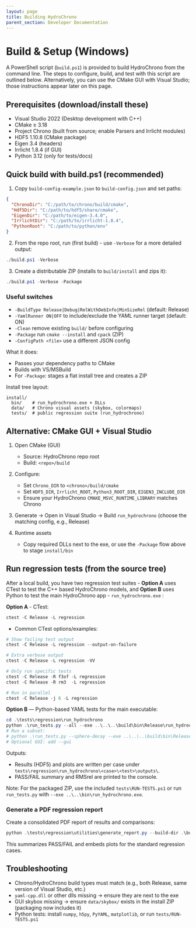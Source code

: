 ```yaml
---
layout: page
title: Building HydroChrono
parent_section: Developer Documentation
---
```


# Build & Setup (Windows)

A PowerShell script (`build.ps1`) is provided to build HydroChrono from the command line. The steps to configure, build, and test with this script are outlined below. Alternatively, you can use the CMake GUI with Visual Studio; those instructions appear later on this page.

## Prerequisites (download/install these)

- Visual Studio 2022 (Desktop development with C++)
- CMake ≥ 3.18
- Project Chrono (built from source; enable Parsers and Irrlicht modules)
- HDF5 1.10.8 (CMake package)
- Eigen 3.4 (headers)
- Irrlicht 1.8.4 (if GUI)
- Python 3.12 (only for tests/docs)

## Quick build with build.ps1 (recommended)

1) Copy `build-config-example.json` to `build-config.json` and set paths:
```json
{
  "ChronoDir": "C:/path/to/chrono/build/cmake",
  "Hdf5Dir": "C:/path/to/hdf5/share/cmake",
  "EigenDir": "C:/path/to/eigen-3.4.0",
  "IrrlichtDir": "C:/path/to/irrlicht-1.8.4",
  "PythonRoot": "C:/path/to/python/env"
}
```

2) From the repo root, run (first build) - use `-Verbose` for a more detailed output:
```powershell
./build.ps1 -Verbose
```

3) Create a distributable ZIP (installs to `build/install` and zips it):
```powershell
./build.ps1 -Verbose -Package
```

### Useful switches

- `-BuildType Release|Debug|RelWithDebInfo|MinSizeRel` (default: Release)
- `-YamlRunner ON|OFF` to include/exclude the YAML runner target (default: ON)
- `-Clean` remove existing `build/` before configuring
- `-Package` run `cmake --install` and `cpack` (ZIP)
- `-ConfigPath <file>` use a different JSON config

What it does:
- Passes your dependency paths to CMake
- Builds with VS/MSBuild
- For `-Package`: stages a flat install tree and creates a ZIP

Install tree layout:
```
install/
  bin/    # run_hydrochrono.exe + DLLs
  data/   # Chrono visual assets (skybox, colormaps)
  tests/  # public regression suite (run_hydrochrono)
```

## Alternative: CMake GUI + Visual Studio

1. Open CMake (GUI)
    - Source: HydroChrono repo root
    - Build: `<repo>/build`

2. Configure:
    - Set `Chrono_DIR` to `<chrono>/build/cmake`
    - Set `HDF5_DIR`, `Irrlicht_ROOT`, `Python3_ROOT_DIR`, `EIGEN3_INCLUDE_DIR`
    - Ensure your HydroChrono `CMAKE_MSVC_RUNTIME_LIBRARY` matches Chrono

3. Generate → Open in Visual Studio → Build `run_hydrochrono` (choose the matching config, e.g., Release)

4. Runtime assets
    - Copy required DLLs next to the exe, or use the `-Package` flow above to stage `install/bin`


## Run regression tests (from the source tree)

After a local build, you have two regression test suites - **Option A** uses CTest to test the C++ based HydroChrono models, and **Option B** uses Python to test the main HydroChrono app - `run_hydrochrono.exe` :

**Option A** - CTest:
```powershell
ctest -C Release -L regression
```

  - Common CTest options/examples:

```powershell
# Show failing test output
ctest -C Release -L regression --output-on-failure

# Extra verbose output
ctest -C Release -L regression -VV

# Only run specific tests
ctest -C Release -R f3of -L regression
ctest -C Release -R rm3  -L regression

# Run in parallel
ctest -C Release -j 6 -L regression
```

**Option B** — Python-based YAML tests for the main executable:
```powershell
cd .\tests\regression\run_hydrochrono
python .\run_tests.py --all --exe ..\..\..\build\bin\Release\run_hydrochrono.exe
# Run a subset:
# python .\run_tests.py --sphere-decay --exe ..\..\..\build\bin\Release\run_hydrochrono.exe
# Optional GUI: add --gui
```

Outputs:
- Results (HDF5) and plots are written per case under `tests\regression\run_hydrochrono\<case>\<test>\outputs\`.
- PASS/FAIL summary and RMSrel are printed to the console.

Note: For the packaged ZIP, use the included `tests\RUN-TESTS.ps1` or run `run_tests.py` with `--exe ..\..\bin\run_hydrochrono.exe`.

### Generate a PDF regression report

Create a consolidated PDF report of results and comparisons:
```powershell
python .\tests\regression\utilities\generate_report.py --build-dir .\build --pdf
```
This summarizes PASS/FAIL and embeds plots for the standard regression cases.

## Troubleshooting

- Chrono/HydroChrono build types must match (e.g., both Release, same version of Visual Studio, etc.)
- `yaml-cpp.dll` or other dlls missing → ensure they are next to the exe
- GUI skybox missing → ensure `data/skybox/` exists in the install ZIP (packaging now includes it)
- Python tests: install `numpy`, `h5py`, `PyYAML`, `matplotlib`, or run `tests/RUN-TESTS.ps1`